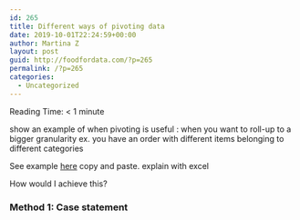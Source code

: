 ```yaml
---
id: 265
title: Different ways of pivoting data
date: 2019-10-01T22:24:59+00:00
author: Martina Z
layout: post
guid: http://foodfordata.com/?p=265
permalink: /?p=265
categories:
  - Uncategorized
---
```

<span class="rt-reading-time" style="display: block;"><span class="rt-label rt-prefix">Reading Time: </span> <span class="rt-time">< 1</span> <span class="rt-label rt-postfix">minute</span></span> 

show an example of when pivoting is useful : when you want to roll-up to a bigger granularity ex. you have an order with different items belonging to different categories 

See example [here](https://docs.google.com/spreadsheets/d/14RghyxNMOTJR9OZJ-1R5IbJ0ot6oZ0g7tv2fVVMgNp0/edit#gid=0) copy and paste. explain with excel 

How would I achieve this?

### Method 1: Case statement